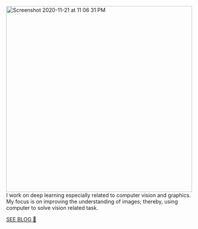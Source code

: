 <img width="500" alt="Screenshot 2020-11-21 at 11 06 31 PM" src="https://user-images.githubusercontent.com/52134849/99889019-b07eb880-2c51-11eb-88ef-18d1f4c76e65.png">
I work on deep learning especially related to computer vision and graphics. My focus is on improving the understanding of images; thereby, using computer to solve vision related task.

[SEE BLOG 🚀](http://ai.techdev.fun/)
